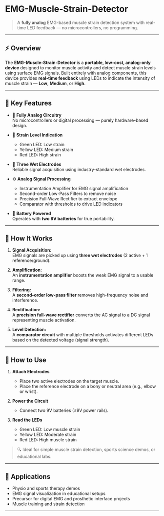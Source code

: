 #  EMG-Muscle-Strain-Detector

> A **fully analog** EMG-based muscle strain detection system with real-time LED feedback — no microcontrollers, no programming.



---

## ⚡ Overview

The **EMG-Muscle-Strain-Detector** is a **portable, low-cost, analog-only device** designed to monitor muscle activity and detect muscle strain levels using surface EMG signals. Built entirely with analog components, this device provides **real-time feedback** using LEDs to indicate the intensity of muscle strain — **Low**, **Medium**, or **High**.

---

## 🔑 Key Features

- 🔌 **Fully Analog Circuitry**  
  No microcontrollers or digital processing — purely hardware-based design.

- 🎯 **Strain Level Indication**  
  - Green LED: Low strain  
  - Yellow LED: Medium strain  
  - Red LED: High strain  

- 🧪 **Three Wet Electrodes**  
  Reliable signal acquisition using industry-standard wet electrodes.

- ⚙️ **Analog Signal Processing**  
  - Instrumentation Amplifier for EMG signal amplification  
  - Second-order Low-Pass Filters to remove noise  
  - Precision Full-Wave Rectifier to extract envelope  
  - Comparator with thresholds to drive LED indicators

- 🔋 **Battery Powered**  
  Operates with **two 9V batteries** for true portability.

---

## 🧠 How It Works

1. **Signal Acquisition:**  
   EMG signals are picked up using **three wet electrodes** (2 active + 1 reference/ground).

2. **Amplification:**  
   An **instrumentation amplifier** boosts the weak EMG signal to a usable range.

3. **Filtering:**  
   A **second-order low-pass filter** removes high-frequency noise and interference.

4. **Rectification:**  
   A **precision full-wave rectifier** converts the AC signal to a DC signal representing muscle activation.

5. **Level Detection:**  
   A **comparator circuit** with multiple thresholds activates different LEDs based on the detected voltage (signal strength).

---

## 🧰 How to Use

1. **Attach Electrodes**  
   - Place two active electrodes on the target muscle.  
   - Place the reference electrode on a bony or neutral area (e.g., elbow or wrist).

2. **Power the Circuit**  
   - Connect two 9V batteries (±9V power rails).

3. **Read the LEDs**  
   - Green LED: Low muscle strain  
   - Yellow LED: Moderate strain  
   - Red LED: High muscle strain

> 🔍 Ideal for simple muscle strain detection, sports science demos, or educational labs.


---

## 🧪 Applications

- Physio and sports therapy demos  
- EMG signal visualization in educational setups  
- Precursor for digital EMG and prosthetic interface projects  
- Muscle training and strain detection

---

